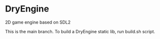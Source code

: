 # DryEngine
2D game engine based on SDL2

This is the main branch. To build a DryEngine static lib, run build.sh script.

